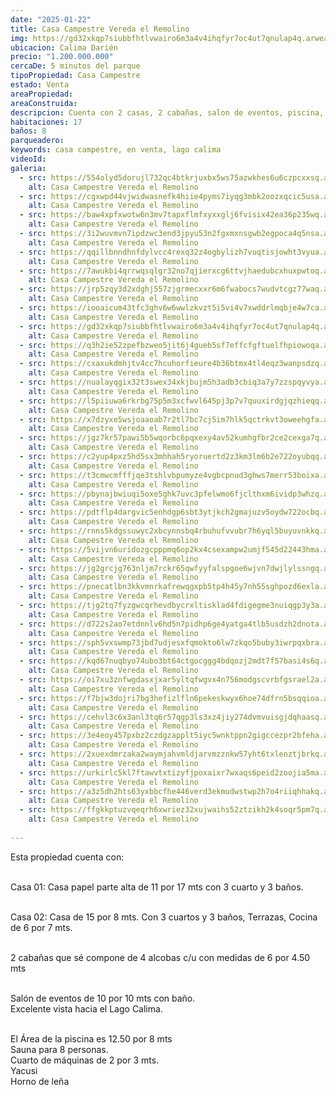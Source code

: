 ```yaml
---
date: "2025-01-22"
title: Casa Campestre Vereda el Remolino
img: https://gd32xkqp7siubbfhtlvwairo6m3a4v4ihqfyr7oc4ut7qnulap4q.arweave.net/MPerqg_8kUCEp5rrYCIu8zYOV4g8C4j9wuUn-DaLA_k
ubicacion: Calima Darién
precio: "1.200.000.000"
cercaDe: 5 minutos del parque
tipoPropiedad: Casa Campestre
estado: Venta
areaPropiedad:
areaConstruida: 
descripcion: Cuenta con 2 casas, 2 cabañas, salon de eventos, piscina, sauna, cuarto de maquinas, yacusi, horno de leña, 
habitaciones: 17
baños: 8
parqueadero:
keywords: casa campestre, en venta, lago calima
videoId: 
galeria:
  - src: https://554olyd5dorujl732qc4btkrjuxbx5ws75azwkhes6u6czpcxxsq.arweave.net/73jl4H0bo0Sv-9QFwM1RTS4b9tL_QZso5Jep4WXiveU
    alt: Casa Campestre Vereda el Remolino
  - src: https://cgxwpd44vjwidwasnefk4hiie4pyms7iyqg3mbk2oozxqcic5usa.arweave.net/Ea9nj5yqbIHYEmkKrh0IJx-GS-jEDbYFWnOzeAkC7SQ
    alt: Casa Campestre Vereda el Remolino
  - src: https://baw4xpfxwotw6n3mv7tapxflmfxyxxglj6fvisix42ea36p235wq.arweave.net/CC3LvLezp283bK_mB9yrYW-L3MtPi1RJF-aIDfn6320
    alt: Casa Campestre Vereda el Remolino
  - src: https://3i2wuvmvn7ipdzwc3end3jpyu53n2fgxmxnsgwb2egpoca4q5nsa.arweave.net/2jVqVZVv0PHmwtkaPaX4p3bdFNdl2yNYOiGe4QOQ62Q
    alt: Casa Campestre Vereda el Remolino
  - src: https://qqillbnndhnfdylvcc4rexq32z4ogbylizh7vuqtisjowht3vyua.arweave.net/hBC1ha0Z2lHhdRC5El4b1njjBwtGT_rSE0SS6x57rig
    alt: Casa Campestre Vereda el Remolino
  - src: https://7awukbi4qrrwqsqlgr32no7qjierxcg6ttvjhaedubcxhuxpwtoq.arweave.net/-C1FBRyEY2hKCzR3prvwSgkbiN6c6pOAg6BFc9LvtN0
    alt: Casa Campestre Vereda el Remolino
  - src: https://jrp5zqy3d2xdghj557zjgrmecxxr6m6fwabocs7wudvtcgz77waq.arweave.net/TF_cwxserjMdPe_yk0WEFe8fM8WwAuFL9qDrMRs__YE
    alt: Casa Campestre Vereda el Remolino
  - src: https://iooaicum43tfc3ghv6w6wwlzkvzt5i5vi4v7xwddrlmqbje4w7ca.arweave.net/Q5wECozm5lFsx6-t61l5VXM-o7VHK_vYY4rZAKSct8Q
    alt: Casa Campestre Vereda el Remolino
  - src: https://gd32xkqp7siubbfhtlvwairo6m3a4v4ihqfyr7oc4ut7qnulap4q.arweave.net/MPerqg_8kUCEp5rrYCIu8zYOV4g8C4j9wuUn-DaLA_k
    alt: Casa Campestre Vereda el Remolino
  - src: https://q3h2ie52zpefbzweo5jit6j4gueb5sf7effcfgftuelfhpiowoqa.arweave.net/hs-kE7rLyFDmxHdSifk8NQgeyL8hSiKYs6EWU70Os6A
    alt: Casa Campestre Vereda el Remolino
  - src: https://cxaxukdmhjtv4cc7hcuhorfieure4b36btmx4tl4eqz3wanpsdzq.arweave.net/FcF6KGw6Z14IXziod0SoJSJOB34M2X5NfCQzuwGvkPM
    alt: Casa Campestre Vereda el Remolino
  - src: https://nualayqgix32t3swex34xkjbujm5h3adb3cbiq3a7y7zzspqyvya.arweave.net/bQCwYgZF96nuViX3y6kholnT7AMOxBRDYP4_nMnwxXA
    alt: Casa Campestre Vereda el Remolino
  - src: https://l5piiuwa6rkrbg75p5m3xcfwvl645pj3p7v7quuxirdgjqzhieqq.arweave.net/X16EUsD0VRCb_X9Zu4i2qv3OvTt_6_hSl0RGZMMnQSE
    alt: Casa Campestre Vereda el Remolino
  - src: https://x7dzyxe5wsjoaaoab7r2tl7bc7cj5im7hlk5qctrkvt3oweehgfa.arweave.net/v8ecXJ20kuABwA_jqa_hF8SeoZ861dgKcVVnt1iEOYo
    alt: Casa Campestre Vereda el Remolino
  - src: https://jgz7kr57pawi5b5wqorbc6pqxexy4av52kumhgfbr2ce2cexga7q.arweave.net/SbP1R794LI6HtoOiEXnwuS-OAr3SqMOYoY6ETQiXMD8
    alt: Casa Campestre Vereda el Remolino
  - src: https://c2yup4pxz5hd5sx3mhhah5ryoruertd2z3km3lm6b2e722oyubqq.arweave.net/FrFH8ffPTj7K-2HOA_Y4dGhIzHrO1M2tng6J_WnYoGE
    alt: Casa Campestre Vereda el Remolino
  - src: https://t3cmwcmfffjqe3tshlvbpumyze4vgbcpnud3ghws7merr53boixa.arweave.net/nsTLCYUpUwJucjrqF9GYyTlTBE9tB7Me0vsJGPdhci4
    alt: Casa Campestre Vereda el Remolino
  - src: https://pbynajbwiuqi5oxe5ghk7uvc3pfelwmo6fjclthxm6ividp3whzq.arweave.net/eHDQJDZFII665OmOr9Ki28pF2Y7xUiXM92eRVA37sfM
    alt: Casa Campestre Vereda el Remolino
  - src: https://pdtflp4dargvic5enhdgp6sbt3ytjkch2gmajuzv5oydw722ocbq.arweave.net/eOZVv4METVQLpGnGZ_pBnvE0qEfRmATTNeuwO39acIM
    alt: Casa Campestre Vereda el Remolino
  - src: https://rnns5kdgssuwyc2xbcynnsbq4rbuhufvvubr7h6yql5buyuvnkkq.arweave.net/i1suqGaUqWwLVwiw1sgw5END0LWtAx-f2IL6GmKVapU
    alt: Casa Campestre Vereda el Remolino
  - src: https://5vijvn6uridozgcpppmq6op2kx4csexampw2umjf545d22443hma.arweave.net/7VCat9SKBuyYT3vZDzn6VfgpEuBj7aoxJe86PWuc2dg
    alt: Casa Campestre Vereda el Remolino
  - src: https://jg2grcjg763nljm7rckr65qwfyyfalspgoe6wjvn7dwjlylssngq.arweave.net/SbRoiSb_ttWln4iVH3YWLjBQLk8ziesmrfjsleFyk00
    alt: Casa Campestre Vereda el Remolino
  - src: https://pnecatlbn3kkvmnrkafrewqgxpb5tp4h45y7nh55sghpozd6exla.arweave.net/e0ggTWFu1KqxsVALEloGu8PZv4fncfafvZGO92R-JdY
    alt: Casa Campestre Vereda el Remolino
  - src: https://tjg2tq7fyzgwcqrhevdbycrxltisklad4fdigegme3nuiqgp3y3a.arweave.net/mk2pw-XGTWFCJyVGHAo3XNElLAPhRoMQzCbbREDP3jY
    alt: Casa Campestre Vereda el Remolino
  - src: https://d722s2ao7etdnnlv6hd5n7pidhp6ge4yatga4tlb5usdzh2dnota.arweave.net/H_WpaA75Jja1dfHH1v3oGd_jE5gEzA5NYe0kPJ9Da6Y
    alt: Casa Campestre Vereda el Remolino
  - src: https://sph5vxswmp73jbd7udjesxfqmokto6lw7zkqo5buby3iwrpqxbra.arweave.net/k8_a3lZj_7SEf6DSSVywY5U3eXb-VQd0NA42i0XwuGI
    alt: Casa Campestre Vereda el Remolino
  - src: https://kqd67nuqbyo74ubo3bt64ctgocggg4bdqozj2mdt7f57basi4s6q.arweave.net/VAfvtpAOHf5QLthn7gpmcIxjcCODsp0wc_l78IJI5L0
    alt: Casa Campestre Vereda el Remolino
  - src: https://oi7xu3znfwgdasxjxar5yltqfwgvx4n756modgscvrbfgsrael2a.arweave.net/cj96by0tjDBK6bgj3C5wLY1b8b_vmOGaQqxCU0ogIvQ
    alt: Casa Campestre Vereda el Remolino
  - src: https://f7bjw3dojri7bg3hefizlfln6pekeskwyx6hoe74dfrn5bsqqioa.arweave.net/L8KbbG5MUfCbZyFRlZVt88iiSVbF_HcT_Bli3oZQghw
    alt: Casa Campestre Vereda el Remolino
  - src: https://cehvl3c6x3anl3tq6r57qgp3ls3xz4jiy274dvmvuisgjdqhaasq.arweave.net/EQ9V7F6-wNXucPR7-Bn7XLd88SjGv8HVlaIkZI4HACU
    alt: Casa Campestre Vereda el Remolino
  - src: https://3e4eoy457pxbz2czdgzapplt5iyc5wnktppn2gigccezpr2bfeha.arweave.net/2ThHY5377hzoWRmyB71z6jAu2aqb3t0ZBhCJl8dBKQ4
    alt: Casa Campestre Vereda el Remolino
  - src: https://2xuexdmrzaka2waymjahvmldjarvmzznkw57yht6txlenztjbrkq.arweave.net/1ehLjZHIFA1YGGJAerFjSCNWZy1Vu_wefp3WRuZpDFU
    alt: Casa Campestre Vereda el Remolino
  - src: https://urkirlc5kl7ftawvtxtizyfjpoxaixr7wxaqs6peid2zoojia5ma.arweave.net/pFSIrF1S_lmC1Z3mjOCpe64EXj-1wQl55ED1lzkoB1g
    alt: Casa Campestre Vereda el Remolino
  - src: https://a3z5dh2hts63yxbbcfhe446verd3ekmudwstwp2h7o4riiqhhakq.arweave.net/BvPRn0ecvbxcIRFOTnPVJEeyKZQdpTs_R_u5FCIHOBU
    alt: Casa Campestre Vereda el Remolino
  - src: https://ffgkkptuzvqeqrh6xwriez32xujwaihs52ztzikh2k4soqr5pm7q.arweave.net/KUylPnTNYEhE_r2igmd6vRNgIPLuszyhR9K5J0I9ez8
    alt: Casa Campestre Vereda el Remolino
  
---
```


Esta propiedad cuenta con: <br><br>

Casa 01: Casa papel parte alta de 11 por 17 mts con 3 cuarto y 3 baños. <br><br>

Casa 02: Casa de 15 por 8 mts. Con 3 cuartos y 3 baños, Terrazas, Cocina de 6 por 7 mts. <br><br>

2 cabañas que sé compone de 4 alcobas c/u con medidas de 6 por 4.50 mts <br><br>

Salón de eventos de 10 por 10 mts con baño.<br>
Excelente vista hacia el Lago Calima.<br><br>

El Área de la piscina es 12.50 por 8 mts<br>
Sauna para 8 personas.<br>
Cuarto de máquinas de 2 por 3 mts.<br>
Yacusi<br>
Horno de leña <br><br>